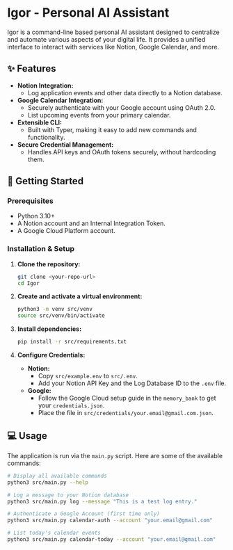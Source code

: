 # Igor - Personal AI Assistant

Igor is a command-line based personal AI assistant designed to centralize and automate various aspects of your digital life. It provides a unified interface to interact with services like Notion, Google Calendar, and more.

## ✨ Features

-   **Notion Integration:**
    -   Log application events and other data directly to a Notion database.
-   **Google Calendar Integration:**
    -   Securely authenticate with your Google account using OAuth 2.0.
    -   List upcoming events from your primary calendar.
-   **Extensible CLI:**
    -   Built with Typer, making it easy to add new commands and functionality.
-   **Secure Credential Management:**
    -   Handles API keys and OAuth tokens securely, without hardcoding them.

## 🚀 Getting Started

### Prerequisites

-   Python 3.10+
-   A Notion account and an Internal Integration Token.
-   A Google Cloud Platform account.

### Installation & Setup

1.  **Clone the repository:**
    ```bash
    git clone <your-repo-url>
    cd Igor
    ```

2.  **Create and activate a virtual environment:**
    ```bash
    python3 -m venv src/venv
    source src/venv/bin/activate
    ```

3.  **Install dependencies:**
    ```bash
    pip install -r src/requirements.txt
    ```

4.  **Configure Credentials:**
    -   **Notion:**
        -   Copy `src/example.env` to `src/.env`.
        -   Add your Notion API Key and the Log Database ID to the `.env` file.
    -   **Google:**
        -   Follow the Google Cloud setup guide in the `memory_bank` to get your `credentials.json`.
        -   Place the file in `src/credentials/your.email@gmail.com.json`.

## 💻 Usage

The application is run via the `main.py` script. Here are some of the available commands:

```bash
# Display all available commands
python3 src/main.py --help

# Log a message to your Notion database
python3 src/main.py log --message "This is a test log entry."

# Authenticate a Google Account (first time only)
python3 src/main.py calendar-auth --account "your.email@gmail.com"

# List today's calendar events
python3 src/main.py calendar-today --account "your.email@gmail.com"
``` 